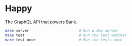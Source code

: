# Happy

The GraphQL API that powers Bank.

```sh
make server                       # Run a dev server
make test                         # Run the test watcher
make test-once                    # Run the tests once
```
